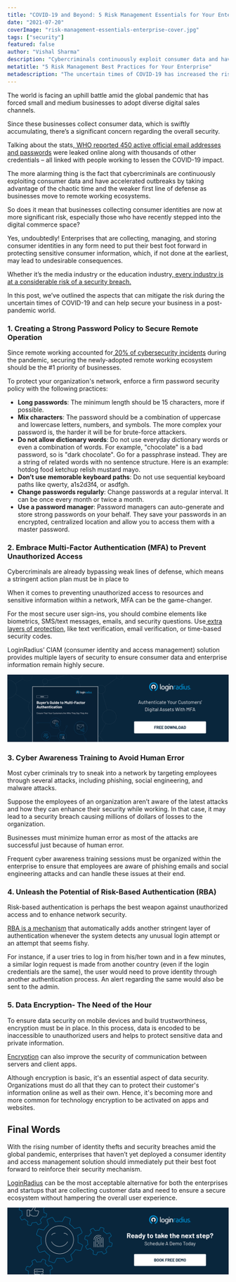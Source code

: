 ```yaml
---
title: "COVID-19 and Beyond: 5 Risk Management Essentials for Your Enterprise"
date: "2021-07-20"
coverImage: "risk-management-essentials-enterprise-cover.jpg"
tags: ["security"]
featured: false 
author: "Vishal Sharma"
description: "Cybercriminals continuously exploit consumer data and have accelerated outbreaks by taking advantage of the chaotic time, and the weaker first line of defense as businesses adopt new working ecosystems. This post covers all the aspects that require immediate consideration to minimize the risk of identity theft or a security breach."
metatitle: "5 Risk Management Best Practices for Your Enterprise"
metadescription: "The uncertain times of COVID-19 has increased the risk for businesses collecting user information. Here’s a good read covering aspects to mitigate the risk."
---
```



The world is facing an uphill battle amid the global pandemic that has forced small and medium businesses to adopt diverse digital sales channels.

Since these businesses collect consumer data, which is swiftly accumulating, there’s a significant concern regarding the overall security.

Talking about the stats,[ WHO reported 450 active official email addresses and passwords](https://www.who.int/news-room/detail/23-04-2020-who-reports-fivefold-increase-in-cyber-attacks-urges-vigilance) were leaked online along with thousands of other credentials – all linked with people working to lessen the COVID-19 impact.

The more alarming thing is the fact that cybercriminals are continuously exploiting consumer data and have accelerated outbreaks by taking advantage of the chaotic time and the weaker first line of defense as businesses move to remote working ecosystems.

So does it mean that businesses collecting consumer identities are now at more significant risk, especially those who have recently stepped into the digital commerce space?

Yes, undoubtedly! Enterprises that are collecting, managing, and storing consumer identities in any form need to put their best foot forward in protecting sensitive consumer information, which, if not done at the earliest, may lead to undesirable consequences.

Whether it’s the media industry or the education industry,[ every industry is at a considerable risk of a security breach.](https://www.loginradius.com/blog/start-with-identity/cyber-threats-business-risk-covid-19/)  

In this post, we’ve outlined the aspects that can mitigate the risk during the uncertain times of COVID-19 and can help secure your business in a post-pandemic world.


### 1. Creating a Strong Password Policy to Secure Remote Operation

Since remote working accounted for[ 20% of cybersecurity incidents](https://resources.malwarebytes.com/files/2020/08/Malwarebytes_EnduringFromHome_Report_FINAL.pdf) during the pandemic, securing the newly-adopted remote working ecosystem should be the #1 priority of businesses.

To protect your organization's network, enforce a firm password security policy with the following practices:



* **Long passwords**: The minimum length should be 15 characters, more if possible.
* **Mix characters**: The password should be a combination of uppercase and lowercase letters, numbers, and symbols. The more complex your password is, the harder it will be for brute-force attackers.
* **Do not allow dictionary words**: Do not use everyday dictionary words or even a combination of words. For example, "chocolate" is a bad password, so is "dark chocolate". Go for a passphrase instead. They are a string of related words with no sentence structure. Here is an example: hotdog food ketchup relish mustard mayo.
* **Don’t use memorable keyboard paths**: Do not use sequential keyboard paths like qwerty, a1s2d3f4, or asdfgh.
* **Change passwords regularly**: Change passwords at a regular interval. It can be once every month or twice a month.
* **Use a password manager**: Password managers can auto-generate and store strong passwords on your behalf. They save your passwords in an encrypted, centralized location and allow you to access them with a master password.


### 2. Embrace Multi-Factor Authentication (MFA) to Prevent Unauthorized Access

Cybercriminals are already bypassing weak lines of defense, which means a stringent action plan must be in place to

When it comes to preventing unauthorized access to resources and sensitive information within a network, MFA can be the game-changer.

For the most secure user sign-ins, you should combine elements like biometrics, SMS/text messages, emails, and security questions. Use[ extra layers of protection](https://www.loginradius.com/blog/2019/06/what-is-multi-factor-authentication/), like text verification, email verification, or time-based security codes.

LoginRadius’ CIAM (consumer identity and access management) solution provides multiple layers of security to ensure consumer data and enterprise information remain highly secure.

[![mfa](mfa.png)](https://www.loginradius.com/resource/buyers-guide-to-multi-factor-authentication/)


### 3. Cyber Awareness Training to Avoid Human Error

Most cyber criminals try to sneak into a network by targeting employees through several attacks, including phishing, social engineering, and malware attacks.

Suppose the employees of an organization aren’t aware of the latest attacks and how they can enhance their security while working. In that case, it may lead to a security breach causing millions of dollars of losses to the organization.

Businesses must minimize human error as most of the attacks are successful just because of human error.

Frequent cyber awareness training sessions must be organized within the enterprise to ensure that employees are aware of phishing emails and social engineering attacks and can handle these issues at their end.


### 4. Unleash the Potential of Risk-Based Authentication (RBA)

Risk-based authentication is perhaps the best weapon against unauthorized access and to enhance network security.

[RBA is a mechanism](https://www.loginradius.com/blog/start-with-identity/risk-based-authentication/) that automatically adds another stringent layer of authentication whenever the system detects any unusual login attempt or an attempt that seems fishy.

For instance, if a user tries to log in from his/her town and in a few minutes, a similar login request is made from another country (even if the login credentials are the same), the user would need to prove identity through another authentication process. An alert regarding the same would also be sent to the admin.


### 5. Data Encryption- The Need of the Hour

To ensure data security on mobile devices and build trustworthiness, encryption must be in place. In this process, data is encoded to be inaccessible to unauthorized users and helps to protect sensitive data and private information.

[Encryption](https://www.loginradius.com/blog/engineering/encryption-and-hashing/) can also improve the security of communication between servers and client apps.

Although encryption is basic, it's an essential aspect of data security. Organizations must do all that they can to protect their customer's information online as well as their own. Hence, it's becoming more and more common for technology encryption to be activated on apps and websites.


## Final Words

With the rising number of identity thefts and security breaches amid the global pandemic, enterprises that haven’t yet deployed a consumer identity and access management solution should immediately put their best foot forward to reinforce their security mechanism.

[LoginRadius](https://www.loginradius.com/contact-sales/) can be the most acceptable alternative for both the enterprises and startups that are collecting customer data and need to ensure a secure ecosystem without hampering the overall user experience.


[![book-a-demo-loginradius](../../assets/book-a-demo-loginradius.png)](https://www.loginradius.com/book-a-demo/)